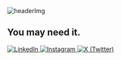 <img src="https://github.com/saad-alagele/basic-Modren-Information-Website/blob/main/basic-Modren-Information-Website.png" alt="headerImg">
<h2> You may need it. </h2>
<p>
<!-- LinkedIn -->
<a href="https://www.linkedin.com/in/saad-alagele-645027267/" target="_blank">
  <img src="https://img.shields.io/badge/LinkedIn-0A66C2?style=for-the-badge&logo=linkedin&logoColor=white" alt="LinkedIn">
</a>

<!-- Instagram -->
<a href="[https://www.instagram.com/YOUR_USERNAME_HERE](https://www.instagram.com/saad.r_alagele)" target="_blank">
  <img src="https://img.shields.io/badge/Instagram-E4405F?style=for-the-badge&logo=instagram&logoColor=white" alt="Instagram">
</a>

<!-- X (Twitter سابقاً) -->
<a href="https://x.com/Saad_R_Alagele" target="_blank">
  <img src="https://img.shields.io/badge/X-000000?style=for-the-badge&logo=twitter&logoColor=white" alt="X (Twitter)">
</a>
</p>
